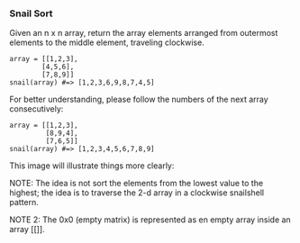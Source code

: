 ### Snail Sort

Given an n x n array, return the array elements arranged from outermost elements to the middle element, traveling clockwise.

    array = [[1,2,3],
            [4,5,6],
            [7,8,9]]
    snail(array) #=> [1,2,3,6,9,8,7,4,5]
    
For better understanding, please follow the numbers of the next array consecutively:

    array = [[1,2,3],
             [8,9,4],
             [7,6,5]]
    snail(array) #=> [1,2,3,4,5,6,7,8,9]
    
This image will illustrate things more clearly:

NOTE: The idea is not sort the elements from the lowest value to the highest; the idea is to traverse the 2-d array in a clockwise snailshell pattern.

NOTE 2: The 0x0 (empty matrix) is represented as en empty array inside an array [[]].